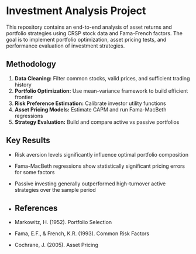 # Investment Analysis Project

This repository contains an end-to-end analysis of asset returns and portfolio strategies using CRSP stock data and Fama-French factors. The goal is to implement portfolio optimization, asset pricing tests, and performance evaluation of investment strategies.

## Methodology

1. **Data Cleaning:** Filter common stocks, valid prices, and sufficient trading history  
2. **Portfolio Optimization:** Use mean-variance framework to build efficient frontier  
3. **Risk Preference Estimation:** Calibrate investor utility functions  
4. **Asset Pricing Models:** Estimate CAPM and run Fama-MacBeth regressions  
5. **Strategy Evaluation:** Build and compare active vs passive portfolios

## Key Results

- Risk aversion levels significantly influence optimal portfolio composition  
- Fama-MacBeth regressions show statistically significant pricing errors for some factors  
- Passive investing generally outperformed high-turnover active strategies over the sample period

- ## References

- Markowitz, H. (1952). Portfolio Selection  
- Fama, E.F., & French, K.R. (1993). Common Risk Factors  
- Cochrane, J. (2005). Asset Pricing
